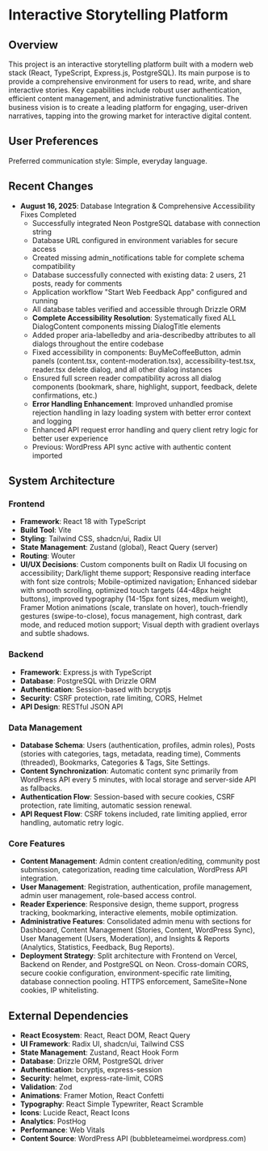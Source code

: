 # Interactive Storytelling Platform

## Overview
This project is an interactive storytelling platform built with a modern web stack (React, TypeScript, Express.js, PostgreSQL). Its main purpose is to provide a comprehensive environment for users to read, write, and share interactive stories. Key capabilities include robust user authentication, efficient content management, and administrative functionalities. The business vision is to create a leading platform for engaging, user-driven narratives, tapping into the growing market for interactive digital content.

## User Preferences
Preferred communication style: Simple, everyday language.

## Recent Changes
- **August 16, 2025**: Database Integration & Comprehensive Accessibility Fixes Completed
  - Successfully integrated Neon PostgreSQL database with connection string
  - Database URL configured in environment variables for secure access
  - Created missing admin_notifications table for complete schema compatibility
  - Database successfully connected with existing data: 2 users, 21 posts, ready for comments
  - Application workflow "Start Web Feedback App" configured and running
  - All database tables verified and accessible through Drizzle ORM
  - **Complete Accessibility Resolution**: Systematically fixed ALL DialogContent components missing DialogTitle elements
  - Added proper aria-labelledby and aria-describedby attributes to all dialogs throughout the entire codebase
  - Fixed accessibility in components: BuyMeCoffeeButton, admin panels (content.tsx, content-moderation.tsx), accessibility-test.tsx, reader.tsx delete dialog, and all other dialog instances
  - Ensured full screen reader compatibility across all dialog components (bookmark, share, highlight, support, feedback, delete confirmations, etc.)
  - **Error Handling Enhancement**: Improved unhandled promise rejection handling in lazy loading system with better error context and logging
  - Enhanced API request error handling and query client retry logic for better user experience
  - Previous: WordPress API sync active with authentic content imported

## System Architecture

### Frontend
- **Framework**: React 18 with TypeScript
- **Build Tool**: Vite
- **Styling**: Tailwind CSS, shadcn/ui, Radix UI
- **State Management**: Zustand (global), React Query (server)
- **Routing**: Wouter
- **UI/UX Decisions**: Custom components built on Radix UI focusing on accessibility; Dark/light theme support; Responsive reading interface with font size controls; Mobile-optimized navigation; Enhanced sidebar with smooth scrolling, optimized touch targets (44-48px height buttons), improved typography (14-15px font sizes, medium weight), Framer Motion animations (scale, translate on hover), touch-friendly gestures (swipe-to-close), focus management, high contrast, dark mode, and reduced motion support; Visual depth with gradient overlays and subtle shadows.

### Backend
- **Framework**: Express.js with TypeScript
- **Database**: PostgreSQL with Drizzle ORM
- **Authentication**: Session-based with bcryptjs
- **Security**: CSRF protection, rate limiting, CORS, Helmet
- **API Design**: RESTful JSON API

### Data Management
- **Database Schema**: Users (authentication, profiles, admin roles), Posts (stories with categories, tags, metadata, reading time), Comments (threaded), Bookmarks, Categories & Tags, Site Settings.
- **Content Synchronization**: Automatic content sync primarily from WordPress API every 5 minutes, with local storage and server-side API as fallbacks.
- **Authentication Flow**: Session-based with secure cookies, CSRF protection, rate limiting, automatic session renewal.
- **API Request Flow**: CSRF tokens included, rate limiting applied, error handling, automatic retry logic.

### Core Features
- **Content Management**: Admin content creation/editing, community post submission, categorization, reading time calculation, WordPress API integration.
- **User Management**: Registration, authentication, profile management, admin user management, role-based access control.
- **Reader Experience**: Responsive design, theme support, progress tracking, bookmarking, interactive elements, mobile optimization.
- **Administrative Features**: Consolidated admin menu with sections for Dashboard, Content Management (Stories, Content, WordPress Sync), User Management (Users, Moderation), and Insights & Reports (Analytics, Statistics, Feedback, Bug Reports).
- **Deployment Strategy**: Split architecture with Frontend on Vercel, Backend on Render, and PostgreSQL on Neon. Cross-domain CORS, secure cookie configuration, environment-specific rate limiting, database connection pooling. HTTPS enforcement, SameSite=None cookies, IP whitelisting.

## External Dependencies
- **React Ecosystem**: React, React DOM, React Query
- **UI Framework**: Radix UI, shadcn/ui, Tailwind CSS
- **State Management**: Zustand, React Hook Form
- **Database**: Drizzle ORM, PostgreSQL driver
- **Authentication**: bcryptjs, express-session
- **Security**: helmet, express-rate-limit, CORS
- **Validation**: Zod
- **Animations**: Framer Motion, React Confetti
- **Typography**: React Simple Typewriter, React Scramble
- **Icons**: Lucide React, React Icons
- **Analytics**: PostHog
- **Performance**: Web Vitals
- **Content Source**: WordPress API (bubbleteameimei.wordpress.com)